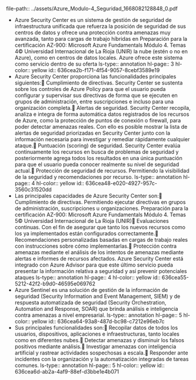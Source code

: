 file-path:: ../assets/Azure_Modulo-4_Seguridad_1668082128848_0.pdf

- Azure Security Center es un sistema de gestión de seguridad de infraestructura unificada que refuerza la posición de seguridad de sus centros de datos y ofrece una protección contra amenazas muy avanzada, tanto para cargas de trabajo híbridas en Preparación para la certificación AZ-900: Microsoft Azure Fundamentals Módulo 4. Temas 4© Universidad Internacional de La Rioja (UNIR) la nube (estén o no en Azure), como en centros de datos locales. Azure ofrece este sistema como servicio dentro de su oferta
  ls-type:: annotation
  hl-page:: 3
  hl-color:: yellow
  id:: 636cea2b-f171-4f54-9057-8cebf3589e19
- Azure Security Center proporciona las funcionalidades principales siguientes: Cumplimiento de directivas. Security Center se sustenta sobre los controles de Azure Policy para que el usuario pueda configurar y supervisar sus directivas de forma que se ejecuten en grupos de administración, entre suscripciones e incluso para una organización completa. Alertas de seguridad. Security Center recopila, analiza e integra de forma automática datos registrados de los recursos de Azure, como la protección de puntos de conexión o firewall, para poder detectar amenazas reales. Con ello es posible mostrar la lista de alertas de seguridad priorizadas en Security Center junto con la información necesaria para investigar y remediar rápidamente cualquier ataque. Puntuación (scoring) de seguridad. Security Center evalúa continuamente los recursos en busca de problemas de seguridad y posteriormente agrega todos los resultados en una única puntuación para que el usuario pueda conocer realmente su nivel de seguridad actual. Protección de seguridad de recursos. Permitiendo la visibilidad de la seguridad y recomendaciones por recurso.
  ls-type:: annotation
  hl-page:: 4
  hl-color:: yellow
  id:: 636cea48-e020-4927-957c-3560c31520dd
- Las principales capacidades de Azure Security Center son: Cumplimiento de directivas. Permitiendo ejecutar directivas en grupos de administración, suscripciones u organizaciones. Preparación para la certificación AZ-900: Microsoft Azure Fundamentals Módulo 4. Temas 5© Universidad Internacional de La Rioja (UNIR) Evaluaciones continuas. Con el fin de asegurar que tanto los nuevos recursos como los ya implementados están configurados correctamente. Recomendaciones personalizadas basadas en cargas de trabajo reales con instrucciones sobre cómo implementarlas. Protección contra amenazas mediante el análisis de los intentos de amenazas mediante alertas e informes de recursos afectados. Azure Security Center está integrado con Azure Advisor para que este último servicio pueda presentar la información relativa a seguridad y así prevenir potenciales ataques
  ls-type:: annotation
  hl-page:: 4
  hl-color:: yellow
  id:: 636cea55-5212-42f2-b9d0-46595e069762
- Azure Sentinel es una solución de gestión de la información de seguridad (Security Information and Event Management, SIEM) y de respuesta automatizada de seguridad (Security Orchestration, Automation and Response, SOAR) que brinda análisis e inteligencia contra amenazas a nivel empresarial.
  ls-type:: annotation
  hl-page:: 5
  hl-color:: yellow
  id:: 636cea64-93a8-487d-bc98-c7212e96eb7c
- Sus principales funcionalidades son: Recopilar datos de todos los usuarios, dispositivos, aplicaciones e infraestructuras, tanto locales como en diferentes nubes. Detectar amenazas y disminuir los falsos positivos mediante análisis. Investigar amenazas con inteligencia artificial y rastrear actividades sospechosas a escala. Responder ante incidentes con la organización y la automatización integradas de tareas comunes.
  ls-type:: annotation
  hl-page:: 5
  hl-color:: yellow
  id:: 636cea6d-ab2a-4af9-88ef-d3bbe1e4b071